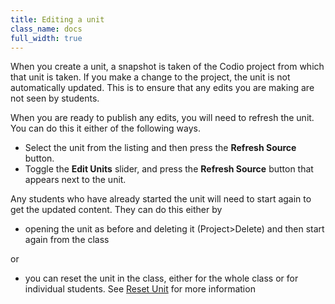 ```yaml
---
title: Editing a unit
class_name: docs
full_width: true
---
```


When you create a unit, a snapshot is taken of the Codio project from which that unit is taken. If you make a change to the project, the unit is not automatically updated. This is to ensure that any edits you are making are not seen by students.

When you are ready to publish any edits, you will need to refresh the unit. You can do this it either of the following ways.

- Select the unit from the listing and then press the **Refresh Source** button.
- Toggle the **Edit Units** slider, and press the **Refresh Source** button that appears next to the unit.

Any students who have already started the unit will need to start again to get the updated content.
They can do this either by 

- opening the unit as before and deleting it (Project>Delete) and then start again from the class 

or 

- you can reset the unit in the class, either for the whole class or for individual students. See [Reset Unit](/docs/teacher/classes/reset-unit) for more information

